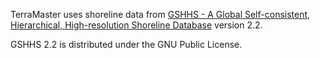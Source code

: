 TerraMaster uses shoreline data from [GSHHS - A Global Self-consistent, Hierarchical, High-resolution Shoreline Database](http://www.ngdc.noaa.gov/mgg/shorelines/gshhs.html) version 2.2.

GSHHS 2.2 is distributed under the GNU Public License.